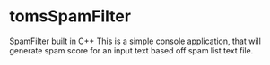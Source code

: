 # tomsSpamFilter
SpamFilter built in C++
This is a simple console application, that will generate spam score for an input text based off spam list text file.
